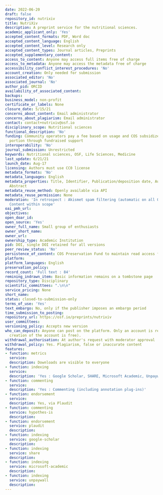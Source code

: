 ```yaml
---
date: 2022-06-20
draft: false
repository_id: nutrixiv
title: NutriXiv
description: A preprint service for the nutritional sciences.
academic_applicant_only: 'Yes'
accepted_content_formats: PDF, Word doc
accepted_content_language: English
accepted_content_level: Research only
accepted_content_types: Journal articles, Preprints
accepted_supplementary_content:
access_to_content: Anyone may access full items free of charge
access_to_metadata: Anyone may access the metadata free of charge
accessibility_conflict_interest_procedures: 'No'
account_creation: Only needed for submission
associated_editor: 'No'
associated_journal: 'No'
author_pid: ORCID
availability_of_associated_content:
backups:
business_model: non-profit
certificate_or_labels: None
closure_date: 5/15/21
concerns_about_content: Email administrator
concerns_about_plagiarism: Email administrator
contact: contact+nutrixiv@osf.io
disciplinary_scope: Nutritional sciences
functional_description: 'No'
funding: Community operators pay a fee based on usage and COS subsidizes the other
  portion through fundraised support
interoperability: 'No'
journal_submission: Unrestricted
keywords: Nutritional sciences, OSF, Life Sciences, Medicine
last_update: 6/21/21
launch_date: Aug-17
licensing: Authors must use CC0 license
metadata_formats: 'No'
metadata_languages: English
metadata_properties: Title, Identifier, Publication/deposition date, Author name(s),
  Abstract
metadata_reuse_method: Openly available via API
metadata_reuse_permission: None
moderation: 'In retrospect : Akismet spam filtering (automatic on all OSF content),
  Content within scope'
oai_pmh_url:
objectives:
open_doar_id:
open_source: 'Yes'
owner_full_name: Small group of enthusiasts
owner_short_name:
owner_url:
ownership_type: Academic Institution
pid: DOI, single DOI retained for all versions
peer_review_status: 'No'
persistence_of_content: COS Preservation Fund to maintain read access for 50+ years
platform:
platform_languages: English
preservation_policy:
record_count: 'Full text : 84'
remining_indrawn_item: Basic information remains on a tombstone page
repository_type: Disciplinary
scientific_committees: ".\n\n"
service_pricing: None
short_name:
status: closed-to-submission-only
terms_of_use: 'Yes'
text_embargo: No, only if the publisher imposes an embargo period
time_submission_to_posting:
repository_url: https://osf.io/preprints/nutrixiv
user_committees:
versioning_policy: Accepts new version
who_can_deposit: Anyone can post on the platform. Only an account is required ( The
  creation of the account is free).
withdrawal_authorisation: At author's request with moderator approval
withdrawal_policy: Yes. Plagiarism, false or inaccurate content
features:
- function: metrics
  service:
  description: Downloads are visible to everyone
- function: indexing
  service:
  description: 'Yes : Google Scholar, SHARE, Microsoft Academic, Unpaywall'
- function: commenting
  service:
  description: 'Yes : Commenting (including annotation plug-ins)'
- function: endorsement
  service:
  description: Yes, via Plaudit
- function: commenting
  service: hypothes-is
  description:
- function: endorsement
  service: plaudit
  description:
- function: indexing
  service: google-scholar
  description:
- function: indexing
  service: share
  description:
- function: indexing
  service: microsoft-academic
  description:
- function: indexing
  service: unpaywall
  description:
---
```



